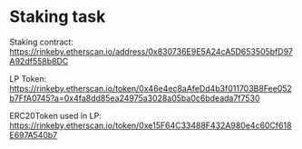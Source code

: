 # Staking task

Staking contract: https://rinkeby.etherscan.io/address/0x830736E9E5A24cA5D653505bfD97A92df558b8DC

LP Token: https://rinkeby.etherscan.io/token/0x46e4ec8aAfeDd4b3f011703B8Fee052b7FfA0745?a=0x4fa8dd85ea24975a3028a05ba0c6bdeada7f7530

ERC20Token used in LP: https://rinkeby.etherscan.io/token/0xe15F64C33488F432A980e4c60Cf618E697A540b7
